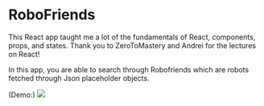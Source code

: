 # RoboFriends

This React app taught me a lot of the fundamentals of React, components, props, and states. Thank you to ZeroToMastery and Andrei for the lectures on React!

In this app, you are able to search through Robofriends which are robots fetched through Json placeholder objects.

(Demo:)
![](Robofriends_demo.gif)
